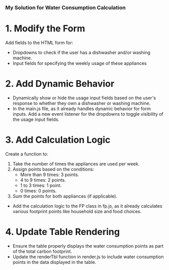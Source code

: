 ### My Solution for Water Consumption Calculation


# 1. Modify the Form
Add fields to the HTML form for:
- Dropdowns to check if the user has a dishwasher and/or washing machine.
- Input fields for specifying the weekly usage of these appliances


# 2. Add Dynamic Behavior
- Dynamically show or hide the usage input fields based on the user's response to whether they own a dishwasher or washing machine.
- In the main.js file, as it already handles dynamic behavior for form inputs. Add a new event listener for the dropdowns to toggle visibility of the usage input fields.


# 3. Add Calculation Logic
Create a function to:
1. Take the number of times the appliances are used per week.
2. Assign points based on the conditions:
   - More than 9 times: 3 points.
   - 4 to 9 times: 2 points.
   - 1 to 3 times: 1 point.
   - 0 times: 0 points.
3. Sum the points for both appliances (if applicable).  
- Add the calculation logic to the FP class in fp.js, as it already calculates various footprint points like household size and food choices. 


# 4. Update Table Rendering
- Ensure the table properly displays the water consumption points as part of the total carbon footprint. 
- Update the renderTbl function in render.js to include water consumption points in the data displayed in the table.



